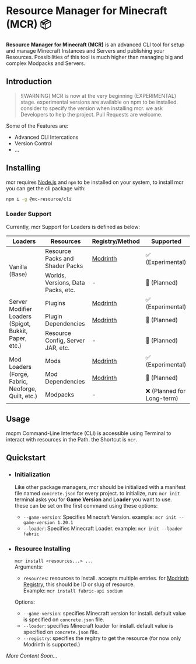 # Resource Manager for Minecraft (MCR) 📦

**Resource Manager for Minecraft (MCR)** is an advanced CLI tool for setup and manage Minecraft Instances and Servers and publishing your Resources. Possibilities of
this tool is much higher than managing big and complex Modpacks and Servers.

## Introduction

> ![WARNING]
> MCR is now at the very beginning (EXPERIMENTAL) stage.
> experimental versions are available on npm to be installed.
> consider to specify the version when installing mcr.
> we ask Developers to help the project. Pull Requests are welcome.

Some of the Features are:

- Advanced CLI Intercations
- Version Control
- ...

## Installing 

mcr requires [Node.js](https://nodejs.org/) and `npm` to be installed on your system, to install mcr you can get the cli package with:
```bash
npm i -g @mc-resource/cli
```

### Loader Support

Currently, mcr Support for Loaders is defined as below:

<table>
    <thead>
    <tr>
        <th>Loaders</th>
        <th>Resources</th>
        <th>Registry/Method</th>
        <th>Supported</th>
    </tr>
    </thead>
    <tbody>
    <tr>
        <td rowspan="2">Vanilla (Base)</td>
        <td>Resource Packs and Shader Packs</td>
        <td><a href="https://modrinth.com">Modrinth</a></td>
        <td>✅ (Experimental)</td>
    </tr>
    <tr>
        <td>Worlds, Versions, Data Packs, etc.</td>
        <td>-</td>
        <td>🚧 (Planned)</td>
    </tr>
    <tr>
        <td rowspan="3">Server Modifier Loaders (Spigot, Bukkit, Paper, etc.)</td>
        <td>Plugins</td>
        <td><a href="https://modrinth.com">Modrinth</a></td>
        <td>✅ (Experimental)</td>
    </tr>
    <tr>
        <td>Plugin Dependencies</td>
        <td><a href="https://modrinth.com">Modrinth</a></td>
        <td>🚧 (Planned)</td>
    </tr>
    <tr>
        <td>Resource Config, Server JAR, etc.</td>
        <td>-</td>
        <td>🚧 (Planned)</td>
    </tr>
    <tr>
        <td rowspan="3">Mod Loaders (Forge, Fabric, Neoforge, Quilt, etc.)</td>
        <td>Mods</td>
        <td><a href="https://modrinth.com">Modrinth</a></td>
        <td>✅ (Experimental)</td>
    </tr>
    <tr>
        <td>Mod Dependencies</td>
        <td><a href="https://modrinth.com">Modrinth</a></td>
        <td>🚧 (Planned)</td>
    </tr>
    <tr>
        <td>Modpacks</td>
        <td>-</td>
        <td>❌ (Planned for Long-term)</td>
    </tr>
    </tbody>
</table>

## Usage

mcpm Command-Line Interface (CLI) is accessible using Terminal to interact with resources in the Path.
the Shortcut is `mcr`.

## Quickstart

- ### Initialization

    Like other package managers, mcr should be initialized with a manifest file named `concrete.json` for every project. to initialize, run: `mcr init`
    <br>terminal asks you for **Game Version** and **Loader** you want to use.
    <br>these can be set on the first command using these options:
    - `--game-version`: Specifies Minecraft Version. example: `mcr init --game-version 1.20.1`
    - `--loader`: Specifies Minecraft Loader. example: `mcr init --loader fabric`

- ### Resource Installing

    `mcr install <resources...> ...`
    <br>Arguments:
    - `resources`: resources to install. accepts multiple entries. for <a href="https://modrinth.com">Modrinth Registry</a>, this should be ID or slug of resource.
      <br>Example: `mcr install fabric-api sodium`

    Options:
    - `--game-version`: specifies Minecraft version for install. default value is specified on `concrete.json` file.
    - `--loader`: specifies Minecraft loader for install. default value is specified on `concrete.json` file.
    - `--registry`: specifies the regitry to get the resource (for now only Modrinth is supported.)

_More Content Soon..._